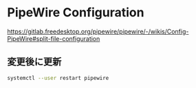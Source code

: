 # PipeWire Configuration

<https://gitlab.freedesktop.org/pipewire/pipewire/-/wikis/Config-PipeWire#split-file-configuration>

## 変更後に更新

```sh
systemctl --user restart pipewire
```

